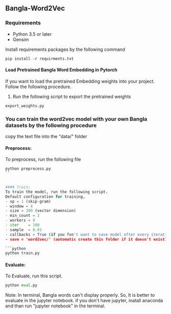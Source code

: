 ## Bangla-Word2Vec

### Requirements
- Python 3.5 or later
- Gensim

Install requirements packages by the following command
```
pip install -r requirments.txt
``` 


#### Load Pretrained Bangla Word Embedding in Pytorch
If you want to load the pretrained Embedding weights into your project. Follow the following procedure.

1. Run the following script to export the pretrained weights

```python
export_weights.py
```



### You can train the word2vec model with your own Bangla datasets by the following procedure
copy the text file into the "data/" folder

#### Preprocess:
To preprocess, run the following file
```python
python preprocess.py
``


#### Train:
To train the model, run the following script.
Default configuration for training,
- sp = 1 (skip-gram)
- window = 4
- size = 300 (vector dimension)
- min_count = 2
- workers = 8
- iter    = 100
- sample  = 0.01
- callbacks = True (if you fon't want to save model after every iteration than make it False) 
- save = 'word2vec/' (automatic create this folder if it doesn't exist)

```python
python train.py
```
#### Evaluate:
To Evaluate, run this script.
```python
python eval.py
```
Note: In terminal, Bangla words can't display properly. So, It is better to evaluate in the jupyter notebook. if you don't have jupyter, inatall anaconda and than run "jupyter notebook" in the terminal.
 

